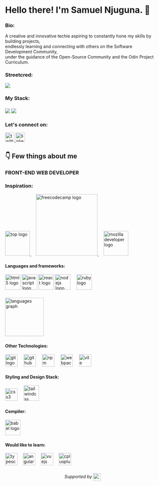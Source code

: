 
# Hello there! I'm Samuel Njuguna. 👋


### Bio:

A creative and innovative techie aspiring to constantly hone my skills by building projects, <br/> endlessly learning and connecting with others on the Software Development Community,
<br/>under the guidance of the Open-Source Community and the Odin Project Curriculum.

### Streetcred:

<a href="https://www.tublian.com/profile/PsammystPrime?ss=true"><img src="https://rd3ps1doua.execute-api.us-east-1.amazonaws.com/dev/ft/profile/streetcred/badge/PsammystPrime?type=without_score"></a>

### My Stack:

### <img src="https://rd3ps1doua.execute-api.us-east-1.amazonaws.com/dev/ft/profile/streetcred/github/tag/JavaScript"/> <img src="https://rd3ps1doua.execute-api.us-east-1.amazonaws.com/dev/ft/profile/streetcred/github/tag/Frontend"/>

### 

### 

### Let's connect on:
<a href="https://twitter.com/Psammystprime1" target="_blank" rel="noopener">
        <img src="https://img.shields.io/badge/Twitter-1DA1F2?logo=twitter&logoColor=black&style=for-the-badge" height="30" alt="twitter logo"  />
      </a>
      <a href="https://www.linkedin.com/in/samuel-njuguna-b74abb28b/" target="_blank" rel="noopener">
        <img src="https://img.shields.io/badge/LinkedIn-0A66C2?logo=linkedin&logoColor=white&style=for-the-badge" height="30" alt="linkedin logo"  />
      </a>

### 

### 

## 👇 Few things about me




<div>
    <h3>FRONT-END WEB DEVELOPER</h3>

    
###
   <h3>Inspiration:</h3>
    <div>
        <a href="theodinproject.com">
            <img src="https://asset.brandfetch.io/idqq2v1naO/idHtCtH-v8.jpeg" width="80" alt="top logo">
        </a>
        <img width="12">
        <a href="freecodecamp.org">
            <img src="https://upload.wikimedia.org/wikipedia/commons/3/39/FreeCodeCamp_logo.png" width="200" alt="freecodecamp logo">
        </a>
        <img width="12">
        <a href="developer.mozilla.org">
            <img src="https://asset.brandfetch.io/idVwlIgcrO/idoQAHslQ6.jpeg" width="80" alt="mozilla developer logo">
        </a>
    </div>
    
   ###
    
   <div>
      <h4>Languages and frameworks:</h4>
      <img src="https://asset.brandfetch.io/idCpMi7wX-/idTl3xwVL2.png" height="50" alt="html5 logo">
      <img src="https://cdn.jsdelivr.net/gh/devicons/devicon/icons/javascript/javascript-original.svg" height="50" alt="javascript logo"  />
      <img src="https://asset.brandfetch.io/idbkMiejO4/idee5k_Xjl.svg" height="50" alt="react logo">
      <img src="https://cdn.jsdelivr.net/gh/devicons/devicon/icons/nodejs/nodejs-original.svg" height="50" alt="nodejs logo"  />
      <img width="12" />  
      <img src="https://upload.wikimedia.org/wikipedia/commons/7/73/Ruby_logo.svg" height="50" alt="ruby logo">
     </div>

###

<div >
      <img  margin-right="20px" src="https://github-readme-stats.vercel.app/api/top-langs?username=PsammystPrime&locale=en&hide_title=true&layout=compact&card_width=320&langs_count=5&theme=radical&hide_border=true&order=2" height="125" alt="languages graph"  />
    </div>
      
###
    
<div>
      <h4>Other Technologies:</h4>
      <img src="https://cdn.jsdelivr.net/gh/devicons/devicon/icons/git/git-original.svg" height="40" alt="git logo"  />
      <img width="12" />
      <img src="https://skillicons.dev/icons?i=github" height="40" alt="github logo"  />
      <img width="12" />
      <img src="https://cdn.jsdelivr.net/gh/devicons/devicon/icons/npm/npm-original-wordmark.svg" height="40" alt="npm logo"  />
      <img width="12" />
      <img src="https://cdn.jsdelivr.net/gh/devicons/devicon/icons/webpack/webpack-original.svg" height="40" alt="webpack logo"  />
      <img width="12" />
      <img src="https://skillicons.dev/icons?i=vite" height="40" alt="vite logo"  />
    </div>
    
   ###
    
   <div>
      <h4>Styling and Design Stack:</h4>
      <img src="https://cdn.jsdelivr.net/gh/devicons/devicon/icons/css3/css3-original.svg" height="40" alt="css3 logo"  />
      <img width="12" />
      <img src="https://asset.brandfetch.io/idnKMKx2j0/idbtQTGrwP.jpeg" height="50" alt="tailwindcss logo">
    </div>
    
   ###

<div>
        <h4>Compiler:</h4>
        <img src="https://upload.wikimedia.org/wikipedia/commons/0/02/Babel_Logo.svg" height="50" alt="babel logo">
    </div>

   ### 
    
   <div>
      <h4 >Would like to learn:</h4>
      <img src="https://cdn.jsdelivr.net/gh/devicons/devicon/icons/typescript/typescript-original.svg" height="40" alt="typescript logo"  />
      <img width="10" />
      <img src="https://cdn.jsdelivr.net/gh/devicons/devicon/icons/angularjs/angularjs-original.svg" height="40" alt="angularjs logo"  />  
      <img width="10" />
      <img src="https://cdn.jsdelivr.net/gh/devicons/devicon/icons/vuejs/vuejs-original.svg" height="40" alt="vuejs logo"  />
      <img width="10" />
      <img src="https://cdn.jsdelivr.net/gh/devicons/devicon/icons/cplusplus/cplusplus-original.svg" height="40" alt="cplusplus logo"  />
    </div>
    
   ###
    




<p align="center">
<i>Supported by <a href="https://www.tublian.com/"><img src="https://tublian-newsletter-assets.s3.amazonaws.com/just-logo.png" width="25" style="vertical-align: middle"/></i>
</p>
